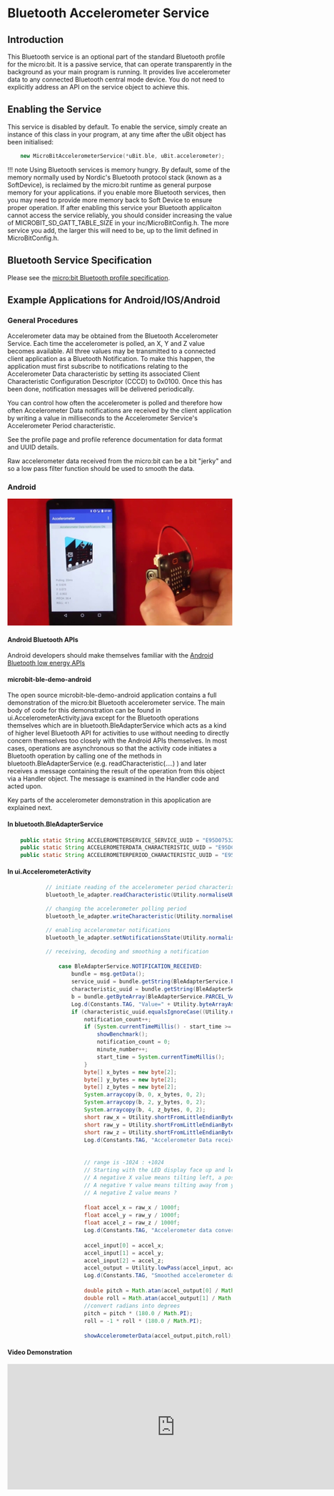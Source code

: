 # Bluetooth Accelerometer Service

## Introduction

This Bluetooth service is an optional part of the standard Bluetooth profile for the micro:bit. It is a passive service, that can operate transparently in the background as your main program is running. It provides live accelerometer data to any connected Bluetooth central mode device. You do not need to explicitly address an API on the service object to achieve this.

## Enabling the Service

This service is disabled by default. To enable the service, simply create an instance of this class in your program, at any time after the uBit object has been initialised:

```cpp
    new MicroBitAccelerometerService(*uBit.ble, uBit.accelerometer);
```

!!! note
    Using Bluetooth services is memory hungry. By default, some of the memory normally used by Nordic's Bluetooth protocol stack (known as a SoftDevice), is reclaimed by the micro:bit runtime as general purpose memory for your applications. if you enable more Bluetooth services, then you may need to provide more memory back to Soft Device to ensure proper operation. If after enabling this service your Bluetooth applicaiton cannot access the service reliably, you should consider increasing the value of MICROBIT_SD_GATT_TABLE_SIZE in your inc/MicroBitConfig.h. The more service you add, the larger this will need to be, up to the limit defined in MicroBitConfig.h.

## Bluetooth Service Specification

 Please see the [micro:bit Bluetooth profile specification](../resources/bluetooth/microbit-profile-V1.7-Level-2.pdf).

## Example Applications for Android/IOS/Android

### General Procedures

Accelerometer data may be obtained from the Bluetooth Accelerometer Service. Each time the accelerometer is polled, an X, Y and Z value becomes available. All three values may be transmitted to a connected client application as a Bluetooth Notification. To make this happen, the application must first subscribe to notifications relating to the Accelerometer Data characteristic by setting its associated Client Characteristic Configuration Descriptor (CCCD) to 0x0100. Once this has been done, notification messages will be delivered periodically.

You can control how often the accelerometer is polled and therefore how often Accelerometer Data notifications are received by the client application by writing a value in milliseconds to the Accelerometer Service's Accelerometer Period characteristic.

See the profile page and profile reference documentation for data format and UUID details.

Raw accelerometer data received from the micro:bit can be a bit "jerky" and so a low pass filter function should be used to smooth the data. 


### Android

<img src="../resources/bluetooth/accelerometer_demo.jpg" alt="Accelerometer Demo">

#### Android Bluetooth APIs

Android developers should make themselves familiar with the [Android Bluetooth low energy APIs](http://developer.android.com/guide/topics/connectivity/bluetooth-le.html)

#### microbit-ble-demo-android

The open source microbit-ble-demo-android application contains a full demonstration of the micro:bit Bluetooth accelerometer service. The main body of code for this demonstration can be found in ui.AccelerometerActivity.java except for the Bluetooth operations themselves which are in bluetooth.BleAdapterService which acts as a kind of higher level Bluetooth API for activities to use without needing to directly concern themselves too closely with the Android APIs themselves. In most cases, operations are asynchronous so that the activity code initiates a Bluetooth operation by calling one of the methods in bluetooth.BleAdapterService (e.g. readCharacteristic(....) ) and later receives a message containing the result of the operation from this object via a Handler object. The message is examined in the Handler code and acted upon.

Key parts of the accelerometer demonstration in this apoplication are explained next.

#### In bluetooth.BleAdapterService

``` java
    public static String ACCELEROMETERSERVICE_SERVICE_UUID = "E95D0753251D470AA062FA1922DFA9A8";
    public static String ACCELEROMETERDATA_CHARACTERISTIC_UUID = "E95DCA4B251D470AA062FA1922DFA9A8";
    public static String ACCELEROMETERPERIOD_CHARACTERISTIC_UUID = "E95DFB24251D470AA062FA1922DFA9A8";
```

#### In ui.AccelerometerActivity

``` java
            // initiate reading of the accelerometer period characteristic to establish the current value
            bluetooth_le_adapter.readCharacteristic(Utility.normaliseUUID(BleAdapterService.ACCELEROMETERSERVICE_SERVICE_UUID),Utility.normaliseUUID(BleAdapterService.ACCELEROMETERPERIOD_CHARACTERISTIC_UUID));
```

``` java
            // changing the accelerometer polling period
            bluetooth_le_adapter.writeCharacteristic(Utility.normaliseUUID(BleAdapterService.ACCELEROMETERSERVICE_SERVICE_UUID), Utility.normaliseUUID(BleAdapterService.ACCELEROMETERPERIOD_CHARACTERISTIC_UUID), Utility.leBytesFromShort(Settings.getInstance().getAccelerometer_period()));
```

``` java
            // enabling accelerometer notifications
            bluetooth_le_adapter.setNotificationsState(Utility.normaliseUUID(BleAdapterService.ACCELEROMETERSERVICE_SERVICE_UUID), Utility.normaliseUUID(BleAdapterService.ACCELEROMETERDATA_CHARACTERISTIC_UUID), true);
```
                       

``` java
            // receiving, decoding and smoothing a notification

                case BleAdapterService.NOTIFICATION_RECEIVED:
                    bundle = msg.getData();
                    service_uuid = bundle.getString(BleAdapterService.PARCEL_SERVICE_UUID);
                    characteristic_uuid = bundle.getString(BleAdapterService.PARCEL_CHARACTERISTIC_UUID);
                    b = bundle.getByteArray(BleAdapterService.PARCEL_VALUE);
                    Log.d(Constants.TAG, "Value=" + Utility.byteArrayAsHexString(b));
                    if (characteristic_uuid.equalsIgnoreCase((Utility.normaliseUUID(BleAdapterService.ACCELEROMETERDATA_CHARACTERISTIC_UUID)))) {
                        notification_count++;
                        if (System.currentTimeMillis() - start_time >= 60000) {
                            showBenchmark();
                            notification_count = 0;
                            minute_number++;
                            start_time = System.currentTimeMillis();
                        }
                        byte[] x_bytes = new byte[2];
                        byte[] y_bytes = new byte[2];
                        byte[] z_bytes = new byte[2];
                        System.arraycopy(b, 0, x_bytes, 0, 2);
                        System.arraycopy(b, 2, y_bytes, 0, 2);
                        System.arraycopy(b, 4, z_bytes, 0, 2);
                        short raw_x = Utility.shortFromLittleEndianBytes(x_bytes);
                        short raw_y = Utility.shortFromLittleEndianBytes(y_bytes);
                        short raw_z = Utility.shortFromLittleEndianBytes(z_bytes);
                        Log.d(Constants.TAG, "Accelerometer Data received: x=" + raw_x + " y=" + raw_y + " z=" + raw_z);


                        // range is -1024 : +1024
                        // Starting with the LED display face up and level (perpendicular to gravity) and edge connector towards your body:
                        // A negative X value means tilting left, a positive X value means tilting right
                        // A negative Y value means tilting away from you, a positive Y value means tilting towards you
                        // A negative Z value means ?

                        float accel_x = raw_x / 1000f;
                        float accel_y = raw_y / 1000f;
                        float accel_z = raw_z / 1000f;
                        Log.d(Constants.TAG, "Accelerometer data converted: x=" + accel_x + " y=" + accel_y + " z=" + accel_z);

                        accel_input[0] = accel_x;
                        accel_input[1] = accel_y;
                        accel_input[2] = accel_z;
                        accel_output = Utility.lowPass(accel_input, accel_output);
                        Log.d(Constants.TAG, "Smoothed accelerometer data: x=" + accel_output[0] + " y=" + accel_output[1] + " z=" + accel_output[2]);

                        double pitch = Math.atan(accel_output[0] / Math.sqrt(Math.pow(accel_output[1], 2) + Math.pow(accel_output[2], 2)));
                        double roll = Math.atan(accel_output[1] / Math.sqrt(Math.pow(accel_output[0], 2) + Math.pow(accel_output[2], 2)));
                        //convert radians into degrees
                        pitch = pitch * (180.0 / Math.PI);
                        roll = -1 * roll * (180.0 / Math.PI);

                        showAccelerometerData(accel_output,pitch,roll);
```



#### Video Demonstration

<iframe src="https://player.vimeo.com/video/153078747" width="750" height="281" frameborder="0" webkitallowfullscreen mozallowfullscreen allowfullscreen></iframe>



